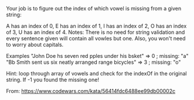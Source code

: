 Your job is to figure out the index of which vowel is missing from a given string:

A has an index of 0,
E has an index of 1,
I has an index of 2,
O has an index of 3,
U has an index of 4.
Notes: There is no need for string validation and every sentence given will contain all vowles but one. Also, you won't need to worry about capitals.

Examples
"John Doe hs seven red pples under his bsket"          =>  0  ; missing: "a"
"Bb Smith sent us six neatly arranged range bicycles"  =>  3  ; missing: "o"


Hint: loop through array of vowels and check for the indexOf in the original string. If -1 you found the missing one!  

From: https://www.codewars.com/kata/56414fdc6488ee99db00002c
